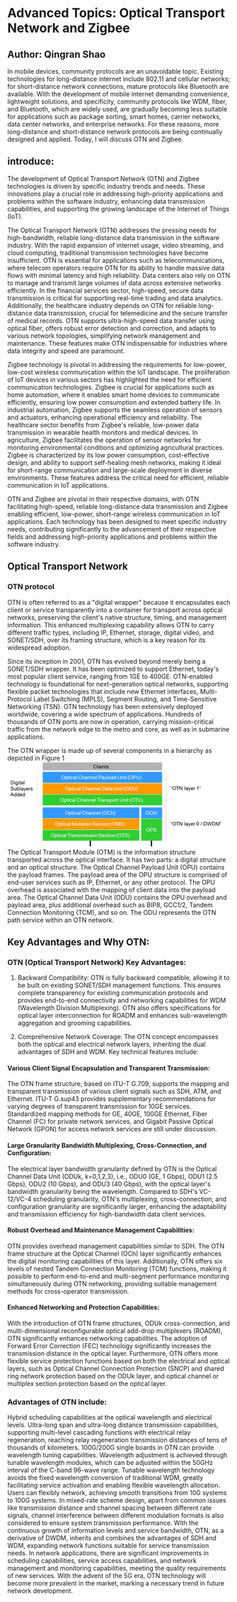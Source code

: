 # Advanced Topics: Optical Transport Network and Zigbee
## Author: Qingran Shao

In mobile devices, community protocols are an unavoidable topic. Existing technologies for long-distance internet include 802.11 and cellular networks; for short-distance network connections, mature protocols like Bluetooth are available. With the development of mobile internet demanding convenience, lightweight solutions, and specificity, community protocols like WDM, fiber, and Bluetooth, which are widely used, are gradually becoming less suitable for applications such as package sorting, smart homes, carrier networks, data center networks, and enterprise networks. For these reasons, more long-distance and short-distance network protocols are being continually designed and applied. Today, I will discuss OTN and Zigbee.

## introduce:
The development of Optical Transport Network (OTN) and Zigbee technologies is driven by specific industry trends and needs. These innovations play a crucial role in addressing high-priority applications and problems within the software industry, enhancing data transmission capabilities, and supporting the growing landscape of the Internet of Things (IoT).

The Optical Transport Network (OTN) addresses the pressing needs for high-bandwidth, reliable long-distance data transmission in the software industry. With the rapid expansion of internet usage, video streaming, and cloud computing, traditional transmission technologies have become insufficient. OTN is essential for applications such as telecommunications, where telecom operators require OTN for its ability to handle massive data flows with minimal latency and high reliability. Data centers also rely on OTN to manage and transmit large volumes of data across extensive networks efficiently. In the financial services sector, high-speed, secure data transmission is critical for supporting real-time trading and data analytics. Additionally, the healthcare industry depends on OTN for reliable long-distance data transmission, crucial for telemedicine and the secure transfer of medical records. OTN supports ultra-high-speed data transfer using optical fiber, offers robust error detection and correction, and adapts to various network topologies, simplifying network management and maintenance. These features make OTN indispensable for industries where data integrity and speed are paramount.

Zigbee technology is pivotal in addressing the requirements for low-power, low-cost wireless communication within the IoT landscape. The proliferation of IoT devices in various sectors has highlighted the need for efficient communication technologies. Zigbee is crucial for applications such as home automation, where it enables smart home devices to communicate efficiently, ensuring low power consumption and extended battery life. In industrial automation, Zigbee supports the seamless operation of sensors and actuators, enhancing operational efficiency and reliability. The healthcare sector benefits from Zigbee's reliable, low-power data transmission in wearable health monitors and medical devices. In agriculture, Zigbee facilitates the operation of sensor networks for monitoring environmental conditions and optimizing agricultural practices. Zigbee is characterized by its low power consumption, cost-effective design, and ability to support self-healing mesh networks, making it ideal for short-range communication and large-scale deployment in diverse environments. These features address the critical need for efficient, reliable communication in IoT applications.

OTN and Zigbee are pivotal in their respective domains, with OTN facilitating high-speed, reliable long-distance data transmission and Zigbee enabling efficient, low-power, short-range wireless communication in IoT applications. Each technology has been designed to meet specific industry needs, contributing significantly to the advancement of their respective fields and addressing high-priority applications and problems within the software industry.

## Optical Transport Network
### OTN protocol
OTN is often referred to as a "digital wrapper" because it encapsulates each client or service transparently into a container for transport across optical networks, preserving the client's native structure, timing, and management information. This enhanced multiplexing capability allows OTN to carry different traffic types, including IP, Ethernet, storage, digital video, and SONET/SDH, over its framing structure, which is a key reason for its widespread adoption.

Since its inception in 2001, OTN has evolved beyond merely being a SONET/SDH wrapper. It has been optimized to support Ethernet, today's most popular client service, ranging from 1GE to 400GE. OTN-enabled technology is foundational for next-generation optical networks, supporting flexible packet technologies that include new Ethernet interfaces, Multi-Protocol Label Switching (MPLS), Segment Routing, and Time-Sensitive Networking (TSN). OTN technology has been extensively deployed worldwide, covering a wide spectrum of applications. Hundreds of thousands of OTN ports are now in operation, carrying mission-critical traffic from the network edge to the metro and core, as well as in submarine applications.

The OTN wrapper is made up of several components in a hierarchy as depicted in  Figure 1
![Figure 1](figure1.jpg)
The Optical Transport Module (OTM) is the information  structure transported across the optical interface. It has two parts: a digital  structure and an optical structure. The Optical Channel Payload Unit (OPU)  contains the payload frames. The payload area of the OPU structure is comprised  of end-user services such as IP, Ethernet, or any other protocol. The OPU  overhead is associated with the mapping of client data into the payload area. The  Optical Channel Data Unit (ODU) contains the OPU overhead and payload area,  plus additional overhead such as BIP8, GCC1/2, Tandem Connection Monitoring (TCM),  and so on. The ODU represents the OTN path service within an OTN network.

## Key Advantages and Why OTN:

### OTN (Optical Transport Network) Key Advantages:

1. Backward Compatibility:
OTN is fully backward compatible, allowing it to be built on existing SONET/SDH management functions. This ensures complete transparency for existing communication protocols and provides end-to-end connectivity and networking capabilities for WDM (Wavelength Division Multiplexing). OTN also offers specifications for optical layer interconnection for ROADM and enhances sub-wavelength aggregation and grooming capabilities.

2. Comprehensive Network Coverage:
The OTN concept encompasses both the optical and electrical network layers, inheriting the dual advantages of SDH and WDM. Key technical features include:

#### Various Client Signal Encapsulation and Transparent Transmission:
The OTN frame structure, based on ITU-T G.709, supports the mapping and transparent transmission of various client signals such as SDH, ATM, and Ethernet. ITU-T G.sup43 provides supplementary recommendations for varying degrees of transparent transmission for 10GE services. Standardized mapping methods for GE, 40GE, 100GE Ethernet, Fiber Channel (FC) for private network services, and Gigabit Passive Optical Network (GPON) for access network services are still under discussion.

#### Large Granularity Bandwidth Multiplexing, Cross-Connection, and Configuration:
The electrical layer bandwidth granularity defined by OTN is the Optical Channel Data Unit (ODUk, k=0,1,2,3), i.e., ODU0 (GE, 1 Gbps), ODU1 (2.5 Gbps), ODU2 (10 Gbps), and ODU3 (40 Gbps), with the optical layer's bandwidth granularity being the wavelength. Compared to SDH's VC-12/VC-4 scheduling granularity, OTN's multiplexing, cross-connection, and configuration granularity are significantly larger, enhancing the adaptability and transmission efficiency for high-bandwidth data client services.

#### Robust Overhead and Maintenance Management Capabilities:
OTN provides overhead management capabilities similar to SDH. The OTN frame structure at the Optical Channel (OCh) layer significantly enhances the digital monitoring capabilities of this layer. Additionally, OTN offers six levels of nested Tandem Connection Monitoring (TCM) functions, making it possible to perform end-to-end and multi-segment performance monitoring simultaneously during OTN networking, providing suitable management methods for cross-operator transmission.

#### Enhanced Networking and Protection Capabilities:
With the introduction of OTN frame structures, ODUk cross-connection, and multi-dimensional reconfigurable optical add-drop multiplexers (ROADM), OTN significantly enhances networking capabilities. The adoption of Forward Error Correction (FEC) technology significantly increases the transmission distance in the optical layer. Furthermore, OTN offers more flexible service protection functions based on both the electrical and optical layers, such as Optical Channel Connection Protection (SNCP) and shared ring network protection based on the ODUk layer, and optical channel or multiplex section protection based on the optical layer.


### Advantages of OTN include:

Hybrid scheduling capabilities at the optical wavelength and electrical levels.
Ultra-long span and ultra-long distance transmission capabilities, supporting multi-level cascading functions with electrical relay regeneration, reaching relay regeneration transmission distances of tens of thousands of kilometers.
100G/200G single boards in OTN can provide wavelength tuning capabilities. Wavelength adjustment is achieved through tunable wavelength modules, which can be adjusted within the 50GHz interval of the C-band 96-wave range. Tunable wavelength technology avoids the fixed wavelength conversion of traditional WDM, greatly facilitating service activation and enabling flexible wavelength allocation.
Users can flexibly network, achieving smooth transitions from 10G systems to 100G systems. In mixed-rate scheme design, apart from common issues like transmission distance and channel spacing between different rate signals, channel interference between different modulation formats is also considered to ensure system transmission performance.
With the continuous growth of information levels and service bandwidth, OTN, as a derivative of DWDM, inherits and combines the advantages of SDH and WDM, expanding network functions suitable for service transmission needs. In network applications, there are significant improvements in scheduling capabilities, service access capabilities, and network management and monitoring capabilities, meeting the quality requirements of new services. With the advent of the 5G era, OTN technology will become more prevalent in the market, marking a necessary trend in future network development.
